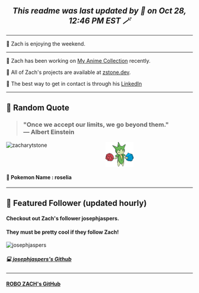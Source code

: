 <h2 align="center" style="font-style: italic; font-weight: bold;">This readme was last updated by 🤖 on Oct 28, 12:46 PM EST 🪄 </h2></a>

---

🤖 Zach is enjoying the weekend.

---

🤖 Zach has been working on [My Anime Collection](https://github.com/ZacharyTStone/My-Anime-Collection) recently.

🤖 All of Zach's projects are available at [zstone.dev](https://www.zstone.dev/).

🤖 The best way to get in contact is through his [LinkedIn](https://www.linkedin.com/in/zacharystone42)

---

<!-- Add a Quotes section -->

## 🤖 Random Quote

<h3>
<blockquote>
  "Once we accept our limits, we go beyond them."
<br>— Albert Einstein
</blockquote>
</h3>

<div style="display: flex; flex-wrap: no-wrap; width: 100%; gap: 16px">
        <img width="50%" src="https://github-readme-streak-stats.herokuapp.com/?user=zacharytstone" alt="zacharytstone" />
    <img width="15%" class='poke-img' src='https://raw.githubusercontent.com/PokeAPI/sprites/master/sprites/pokemon/other/dream-world/315.svg' alt='roselia'/>
</div>

#### 🤖 Pokemon Name : roselia</span>

---

## 🤖 Featured Follower (updated hourly)

#### Checkout out Zach's follower josephjaspers.

#### They must be pretty cool if they follow Zach!

<img style="width: 10%" class='github-img' src='https://avatars.githubusercontent.com/u/20384345?v=4' alt='josephjaspers'/>

##### 💻 [josephjaspers's Github](https://github.com/josephjaspers)

---

#### [ROBO ZACH's GitHub](https://github.com/ROBO-ZACH)
